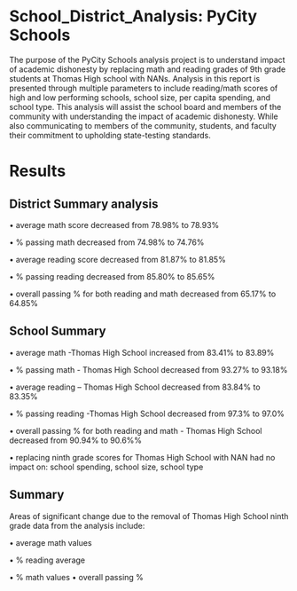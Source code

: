 
# School_District_Analysis: PyCity Schools

The purpose of the PyCity Schools analysis project is to understand impact of academic dishonesty by replacing math and reading grades of 9th grade students at Thomas High school with NANs. Analysis in this report is presented through multiple parameters to include reading/math scores of high and low performing schools, school size, per capita spending, and school type. This analysis will assist the school board and members of the community with understanding the impact of academic dishonesty. While also communicating to members of the community, students, and faculty their commitment to upholding state-testing standards.

# Results

## District Summary analysis

•	 average math score decreased from 78.98% to 78.93%

•	% passing math decreased from 74.98% to 74.76%

•	average reading score decreased from 81.87% to 81.85%

•	% passing reading decreased from 85.80% to 85.65%

•	overall passing % for both reading and math decreased from 65.17% to 64.85%

## School Summary

•	average math -Thomas High School increased from 83.41% to 83.89%

•	% passing math - Thomas High School decreased from 93.27% to 93.18%

•	average reading – Thomas High School decreased from 83.84% to 83.35%

•	% passing reading -Thomas High School decreased from 97.3% to 97.0%

•	overall passing % for both reading and math - Thomas High School decreased from 90.94% to 90.6%%

•	replacing ninth grade scores for Thomas High School with NAN had no impact on:
  school spending, school size, school type
  
## Summary

Areas of significant change due to the removal of Thomas High School ninth grade data from the analysis include:

•	average math values

•	% reading average

•	% math values
•	overall passing %
